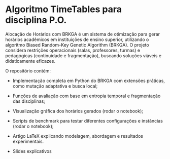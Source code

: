 # Algoritmo TimeTables para disciplina P.O.

Alocação de Horários com BRKGA é um sistema de otimização para gerar horários acadêmicos em instituições de ensino superior, utilizando o algoritmo Biased Random-Key Genetic Algorithm (BRKGA). O projeto considera restrições operacionais (salas, professores, turmas) e pedagógicas (continuidade e fragmentação), buscando soluções viáveis e didaticamente eficazes.

O repositório contém:

- Implementação completa em Python do BRKGA com extensões práticas, como mutação adaptativa e busca local;

- Funções de avaliação com base em entropia temporal e fragmentação das disciplinas;

- Visualização gráfica dos horários gerados (rodar o notebook);

- Scripts de benchmark para testar diferentes configurações e instâncias (rodar o notebook);

- Artigo LaTeX explicando modelagem, abordagem e resultados experimentais.

- Slides explicativos